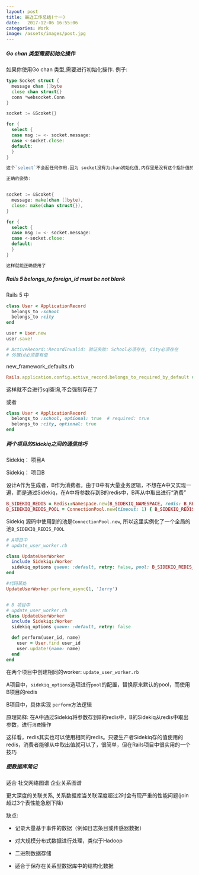 ```yaml
---
layout: post
title: 最近工作总结(十一)
date:   2017-12-06 16:55:06
categories: Work
image: /assets/images/post.jpg
---
```


##### Go chan 类型需要初始化操作

如果你使用Go chan 类型,需要进行初始化操作.
例子:

```go
type Socket struct {
  message chan []byte
  close chan struct{}
  conn *websocket.Conn
}

socket := &Scoket{}

for {
  select {
  case msg := <- socket.message:
  case <-socket.close:
  default:
  }
}

这个`select`不会起任何作用.因为 socket没有为chan初始化值,内存里是没有这个指针值的

正确的姿势:


socket := &Scoket{
  message: make(chan []byte),
  close: make(chan struct{}),
}

for {
  select {
  case msg := <- socket.message:
  case <-socket.close:
  default:
  }
}

这样就能正确使用了

```

##### Rails 5 belongs_to foreign_id must be not blank

Rails 5 中

```ruby
class User < ApplicationRecord
  belongs_to :school
  belongs_to :city
end

user = User.new
user.save!

# ActiveRecord::RecordInvalid: 验证失败: School必须存在, City必须存在
# 外键id必须要有值
```

new_framework_defaults.rb

```ruby
Rails.application.config.active_record.belongs_to_required_by_default = false
```
这样就不会进行sql查询,不会强制存在了

或者

```ruby
class User < ApplicationRecord
  belongs_to :school, optional: true  # required: true
  belongs_to :city, optional: true
end
```

##### 两个项目的Sidekiq之间的通信技巧

Sidekiq： 项目A

Sidekiq： 项目B

设计A作为生成者，B作为消费者。由于B中有大量业务逻辑，不想在A中又实现一遍，而是通过Sidekiq，在A中将参数存到B的redis中，B再从中取出进行“消费”

```ruby
B_SIDEKIQ_REDIS = Redis::Namespace.new(B_SIDEKIQ_NAMESPACE, redis: B_REDIS)
B_SIDEKIQ_REDIS_POOL = ConnectionPool.new(timeout: 1) { B_SIDEKIQ_REDIS }
```

Sidekiq 源码中使用到的池是`ConnectionPool.new`, 所以这里实例化了一个全局的池`B_SIDEKIQ_REDIS_POOL`

```ruby
# A项目中
# update_user_worker.rb

class UpdateUserWorker
  include Sidekiq::Worker
  sidekiq_options queue: :default, retry: false, pool: B_SIDEKIQ_REDIS_POOL
end

#代码某处
UpdateUserWorker.perform_async(1, 'Jerry')


# B 项目中
# update_user_worker.rb
class UpdateUserWorker
  include Sidekiq::Worker
  sidekiq_options queue: :default, retry: false

  def perform(user_id, name)
    user = User.find user_id
    user.update!(name: name)
  end
end
```

在两个项目中创建相同的worker: `update_user_worker.rb`

A项目中，`sidekiq_options`选项进行`pool`的配置，替换原来默认的pool，而使用B项目的redis

B项目中，具体实现 `perform`方法逻辑

原理简释: 在A中通过Sidekiq将参数存到B的redis中，B的Sidekiq从redis中取出参数，进行`消费`操作

这样看，redis其实也可以使用相同的redis。只要生产者Sidekiq存的值使用的redis，消费者能够从中取出值就可以了，很简单，但在Rails项目中很实用的一个技巧

##### 图数据库简记

适合 社交网络图谱 企业关系图谱

更大深度的关联关系, 关系数据库当关联深度超过2时会有现严重的性能问题(join超过3个表性能急剧下降)

缺点:

+ 记录大量基于事件的数据（例如日志条目或传感器数据）

+ 对大规模分布式数据进行处理，类似于Hadoop

+ 二进制数据存储

+ 适合于保存在关系型数据库中的结构化数据
